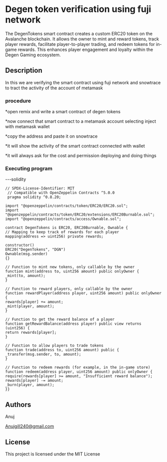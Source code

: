 # Degen token verification using fuji network
The DegenTokens smart contract creates a custom ERC20 token on the Avalanche blockchain. It allows the owner to mint and reward tokens, track player rewards, facilitate player-to-player trading, and redeem tokens for in-game rewards. This enhances player engagement and loyalty within the Degen Gaming ecosystem.

## Description
In this we are verifying the smart contract using fuji network and snowtrace to tract the activity of the account of metamask

### procedure
*open remix and write a smart contract of degen tokens

*now connect that smart contract to a metamask account selecting inject with metamask wallet

*copy the address and paste it on snowtrace

*it will show the activity of the smart contract connected with wallet

*it will always ask for the cost and permission deploying and doing things

### Executing program
---solidity

    // SPDX-License-Identifier: MIT
     // Compatible with OpenZeppelin Contracts ^5.0.0
     pragma solidity ^0.8.20;

    import "@openzeppelin/contracts/token/ERC20/ERC20.sol";
    import "@openzeppelin/contracts/token/ERC20/extensions/ERC20Burnable.sol";
    import "@openzeppelin/contracts/access/Ownable.sol";

    contract DegenTokens is ERC20, ERC20Burnable, Ownable {
    // Mapping to keep track of rewards for each player
    mapping(address => uint256) private rewards;

    constructor()
    ERC20("DegenTokens", "DGN")
    Ownable(msg.sender)
    {}

    // Function to mint new tokens, only callable by the owner
    function mint(address to, uint256 amount) public onlyOwner {
    _mint(to, amount);
    }

    // Function to reward players, only callable by the owner
    function rewardPlayer(address player, uint256 amount) public onlyOwner {
    rewards[player] += amount;
    _mint(player, amount);
    }

    // Function to get the reward balance of a player
    function getRewardBalance(address player) public view returns (uint256) {
    return rewards[player];
    }

    // Function to allow players to trade tokens
    function trade(address to, uint256 amount) public {
    _transfer(msg.sender, to, amount);
    }

    // Function to redeem rewards (for example, in the in-game store)
    function redeem(address player, uint256 amount) public onlyOwner {
    require(rewards[player] >= amount, "Insufficient reward balance");
    rewards[player] -= amount;
    _burn(player, amount);
    }}
    
## Authors
Anuj

Anujgill240@gmail.com

## License
This project is licensed under the MIT License
